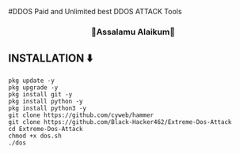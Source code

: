 #DDOS 
Paid and Unlimited best DDOS ATTACK Tools
<center><h3>🖤Assalamu Alaikum🖤</h3></center>

<h2>INSTALLATION ⬇️</h2>



```
pkg update -y
pkg upgrade -y
pkg install git -y
pkg install python -y
pkg install python3 -y
git clone https://github.com/cyweb/hammer
git clone https://github.com/Black-Hacker462/Extreme-Dos-Attack
cd Extreme-Dos-Attack
chmod +x dos.sh
./dos
```